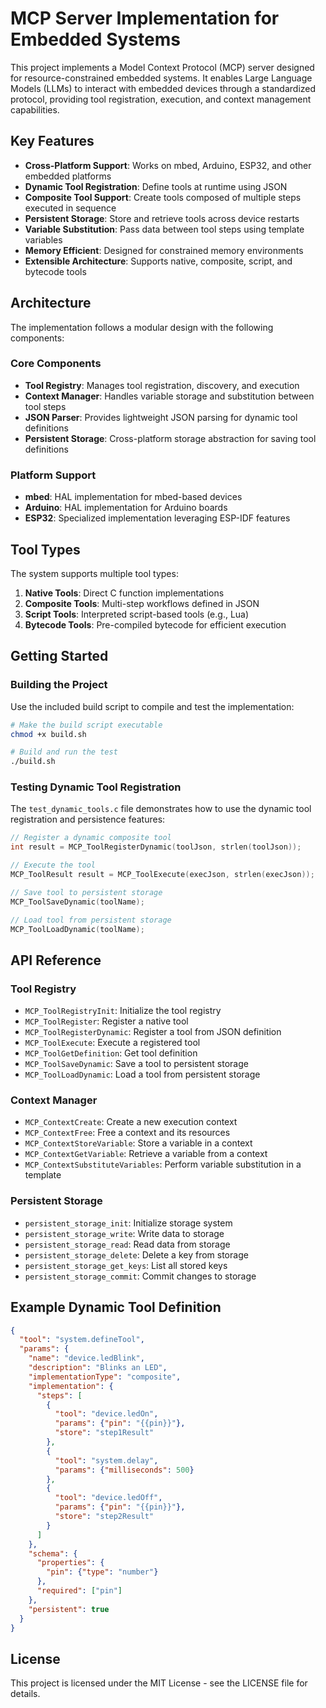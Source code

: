 # MCP Server Implementation for Embedded Systems

This project implements a Model Context Protocol (MCP) server designed for resource-constrained embedded systems. It enables Large Language Models (LLMs) to interact with embedded devices through a standardized protocol, providing tool registration, execution, and context management capabilities.

## Key Features

- **Cross-Platform Support**: Works on mbed, Arduino, ESP32, and other embedded platforms
- **Dynamic Tool Registration**: Define tools at runtime using JSON
- **Composite Tool Support**: Create tools composed of multiple steps executed in sequence
- **Persistent Storage**: Store and retrieve tools across device restarts
- **Variable Substitution**: Pass data between tool steps using template variables
- **Memory Efficient**: Designed for constrained memory environments
- **Extensible Architecture**: Supports native, composite, script, and bytecode tools

## Architecture

The implementation follows a modular design with the following components:

### Core Components

- **Tool Registry**: Manages tool registration, discovery, and execution
- **Context Manager**: Handles variable storage and substitution between tool steps
- **JSON Parser**: Provides lightweight JSON parsing for dynamic tool definitions
- **Persistent Storage**: Cross-platform storage abstraction for saving tool definitions

### Platform Support

- **mbed**: HAL implementation for mbed-based devices
- **Arduino**: HAL implementation for Arduino boards
- **ESP32**: Specialized implementation leveraging ESP-IDF features

## Tool Types

The system supports multiple tool types:

1. **Native Tools**: Direct C function implementations
2. **Composite Tools**: Multi-step workflows defined in JSON
3. **Script Tools**: Interpreted script-based tools (e.g., Lua)
4. **Bytecode Tools**: Pre-compiled bytecode for efficient execution

## Getting Started

### Building the Project

Use the included build script to compile and test the implementation:

```bash
# Make the build script executable
chmod +x build.sh

# Build and run the test
./build.sh
```

### Testing Dynamic Tool Registration

The `test_dynamic_tools.c` file demonstrates how to use the dynamic tool registration and persistence features:

```c
// Register a dynamic composite tool
int result = MCP_ToolRegisterDynamic(toolJson, strlen(toolJson));

// Execute the tool
MCP_ToolResult result = MCP_ToolExecute(execJson, strlen(execJson));

// Save tool to persistent storage
MCP_ToolSaveDynamic(toolName);

// Load tool from persistent storage
MCP_ToolLoadDynamic(toolName);
```

## API Reference

### Tool Registry

- `MCP_ToolRegistryInit`: Initialize the tool registry
- `MCP_ToolRegister`: Register a native tool
- `MCP_ToolRegisterDynamic`: Register a tool from JSON definition
- `MCP_ToolExecute`: Execute a registered tool
- `MCP_ToolGetDefinition`: Get tool definition
- `MCP_ToolSaveDynamic`: Save a tool to persistent storage
- `MCP_ToolLoadDynamic`: Load a tool from persistent storage

### Context Manager

- `MCP_ContextCreate`: Create a new execution context
- `MCP_ContextFree`: Free a context and its resources
- `MCP_ContextStoreVariable`: Store a variable in a context
- `MCP_ContextGetVariable`: Retrieve a variable from a context
- `MCP_ContextSubstituteVariables`: Perform variable substitution in a template

### Persistent Storage

- `persistent_storage_init`: Initialize storage system
- `persistent_storage_write`: Write data to storage
- `persistent_storage_read`: Read data from storage
- `persistent_storage_delete`: Delete a key from storage
- `persistent_storage_get_keys`: List all stored keys
- `persistent_storage_commit`: Commit changes to storage

## Example Dynamic Tool Definition

```json
{
  "tool": "system.defineTool",
  "params": {
    "name": "device.ledBlink",
    "description": "Blinks an LED",
    "implementationType": "composite",
    "implementation": {
      "steps": [
        {
          "tool": "device.ledOn",
          "params": {"pin": "{{pin}}"},
          "store": "step1Result"
        },
        {
          "tool": "system.delay",
          "params": {"milliseconds": 500}
        },
        {
          "tool": "device.ledOff",
          "params": {"pin": "{{pin}}"},
          "store": "step2Result"
        }
      ]
    },
    "schema": {
      "properties": {
        "pin": {"type": "number"}
      },
      "required": ["pin"]
    },
    "persistent": true
  }
}
```

## License

This project is licensed under the MIT License - see the LICENSE file for details.